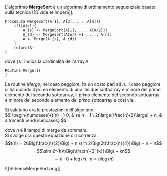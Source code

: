 L'algoritmo **MergeSort** è un algoritmo di ordinamento sequenziale basato sulla tecnica [[Divide et Impera]].

```
Procedura MergeSort(A[1], A[2], ..., A[n]){
	if(|A|>1){
		A_{s} <- MergeSort(A[1], ..., A[n/2]])
		A_{d} <- MergeSort(A[n/2 +1], ..., A[n])
		A <- Merge(A_{s}, A_{d})
	}
	return(A)
}
```

dove <code>|A|</code> indica la cardinalità dell'array A.

```
Routine Merge(){
}
```

La routine _Merge_, nel caso peggiore, ha un costo pari ad $n$. Il caso peggiore si ha quando il primo elemento di uno dei due sottoarray è minore del primo elemento del secondo sottoarray, il primo elemento del secondo sottoarray è minore del secondo elemento del primo sottoarray e così via.<br />

Si valutano ora le prestazioni dell'algoritmo.<br />
$$
\begin{numcases}{t(n) =}
  0, & se $n = 1$ \\
  2t\large(\frac{n}{2}\large) + n, & altrimenti
\end{numcases}
$$

dove $n$ è il tempo di merge da sommare.<br />
Si svolge ora questa equazione di ricorrenza.<br />
$$t(n) = 2t\Big(\frac{n}{2}\Big) + n \sim 2\Big(2t(\frac{n}{4})\Big) + n + n$$
$$\sim 2^{k}t\Big(\frac{n}{2^{k}}\Big) + kn$$
$$\sim n \cdot 0 + \log(n) \cdot n = n\log(n)$$

![[SchemaMergeSort.png]]

